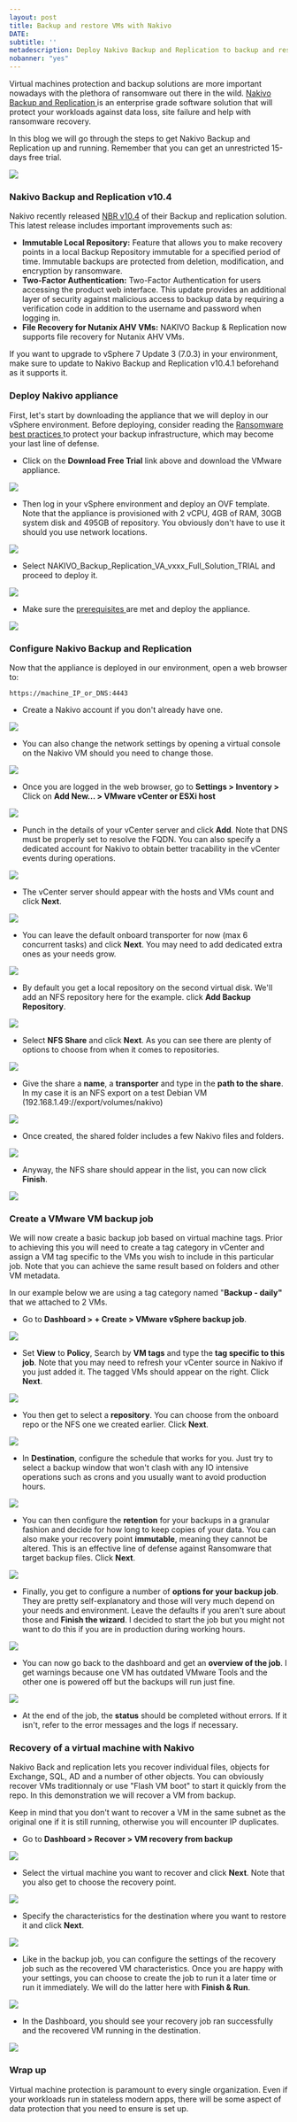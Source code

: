 ```yaml
---
layout: post
title: Backup and restore VMs with Nakivo
DATE: 
subtitle: ''
metadescription: Deploy Nakivo Backup and Replication to backup and restore virtual machines in your VMware vSphere environment.
nobanner: "yes"
---
```

Virtual machines protection and backup solutions are more important nowadays with the plethora of ransomware out there in the wild. [Nakivo Backup and Replication ](https://www.vxav.fr/2021-09-27-nakivo-backup-and-replication-for-vmware-and-more/)is an enterprise grade software solution that will protect your workloads against data loss, site failure and help with ransomware recovery.

In this blog we will go through the steps to get Nakivo Backup and Replication up and running. Remember that you can get an unrestricted 15-days free trial.

[![](/img/2021-10-18_11h14_34.png)](https://www.nakivo.com/resources/download/trial-download/)

### Nakivo Backup and Replication v10.4

Nakivo recently released [NBR v10.4](https://helpcenter.nakivo.com/display/RN/v10.4+Release+Notes) of their Backup and replication solution. This latest release includes important improvements such as:

* **Immutable Local Repository:** Feature that allows you to make recovery points in a local Backup Repository immutable for a specified period of time. Immutable backups are protected from deletion, modification, and encryption by ransomware.
* **Two-Factor Authentication:** Two-Factor Authentication for users accessing the product web interface. This update provides an additional layer of security against malicious access to backup data by requiring a verification code in addition to the username and password when logging in.
* **File Recovery for Nutanix AHV VMs:** NAKIVO Backup & Replication now supports file recovery for Nutanix AHV VMs.

If you want to upgrade to vSphere 7 Update 3 (7.0.3) in your environment, make sure to update to Nakivo Backup and Replication v10.4.1 beforehand as it supports it.

### Deploy Nakivo appliance

First, let's start by downloading the appliance that we will deploy in our vSphere environment. Before deploying, consider reading the [Ransomware best practices ](https://www.nakivo.com/ransomware-protection/white-paper/best-practices-for-ransomware-protection-and-recovery/)to protect your backup infrastructure, which may become your last line of defense.

* Click on the **Download Free Trial** link above and download the VMware appliance.

![](/img/2021-09-27_09h49_24.png)

* Then log in your vSphere environment and deploy an OVF template. Note that the appliance is provisioned with 2 vCPU, 4GB of RAM, 30GB system disk and 495GB of repository. You obviously don't have to use it should you use network locations.

![](/img/2021-09-27_11h56_53.png)

* Select NAKIVO_Backup_Replication_VA_vxxx_Full_Solution_TRIAL  and proceed to deploy it.

![](/img/2021-09-27_11h57_15.png)

* Make sure the [prerequisites ](https://helpcenter.nakivo.com/UserGuidePDF/10_4/VMware_PDF.pdf)are met and deploy the appliance.

![](/img/2021-09-27_11h59_22.png)

### Configure Nakivo Backup and Replication

Now that the appliance is deployed in our environment, open a web browser to:

    https://machine_IP_or_DNS:4443

* Create a Nakivo account if you don't already have one.

![](/img/2021-09-27_13h08_48.png)

* You can also change the network settings by opening a virtual console on the Nakivo VM should you need to change those.

![](/img/2021-09-27_13h10_02.png)

* Once you are logged in the web browser, go to **Settings > Inventory >** Click on **Add New... > VMware vCenter or ESXi host**

![](/img/2021-09-27_13h13_08.png)

* Punch in the details of your vCenter server and click **Add**. Note that DNS must be properly set to resolve the FQDN. You can also specify a dedicated account for Nakivo to obtain better tracability in the vCenter events during operations.

![](/img/2021-09-27_13h14_47.png)

* The vCenter server should appear with the hosts and VMs count and click **Next**.

![](/img/2021-09-27_13h16_10.png)

* You can leave the default onboard transporter for now (max 6 concurrent tasks) and click **Next**. You may need to add dedicated extra ones as your needs grow.

![](/img/2021-09-27_13h18_01.png)

* By default you get a local repository on the second virtual disk. We'll add an NFS repository here for the example. click **Add Backup Repository**.

![](/img/2021-09-27_13h19_10.png)

* Select **NFS Share** and click **Next**. As you can see there are plenty of options to choose from when it comes to repositories.

![](/img/2021-09-27_13h20_20.png)

* Give the share a **name**, a **transporter** and type in the **path to the share**. In my case it is an NFS export on a test Debian VM (192.168.1.49://export/volumes/nakivo)

![](/img/2021-09-27_13h27_30.png)

* Once created, the shared folder includes a few Nakivo files and folders.

![](/img/2021-09-27_13h29_23.png)

* Anyway, the NFS share should appear in the list, you can now click **Finish**.

![](/img/2021-09-27_13h29_38.png)

### Create a VMware VM backup job

We will now create a basic backup job based on virtual machine tags. Prior to achieving this you will need to create a tag category in vCenter and assign a VM tag specific to the VMs you wish to include in this particular job.  Note that you can achieve the same result based on folders and other VM metadata.

In our example below we are using a tag category named "**Backup - daily"** that we attached to 2 VMs.

* Go to **Dashboard > + Create > VMware vSphere backup job**.

![](/img/2021-09-27_13h30_13.png)

* Set **View** to **Policy**, Search by **VM tags** and type the **tag specific to this job**. Note that you may need to refresh your vCenter source in Nakivo if you just added it. The tagged VMs should appear on the right. Click **Next**.

![](/img/2021-09-27_13h36_52.png)

* You then get to select a **repository**. You can choose from the onboard repo or the NFS one we created earlier. Click **Next**.

![](/img/2021-09-27_13h37_32.png)

* In **Destination**, configure the schedule that works for you. Just try to select a backup window that won't clash with any IO intensive operations such as crons and you usually want to avoid production hours.

![](/img/2021-09-27_13h38_18.png)

* You can then configure the **retention** for your backups in a granular fashion and decide for how long to keep copies of your data. You can also make your recovery point **immutable**, meaning they cannot be altered. This is an effective line of defense against Ransomware that target backup files. Click **Next**.

![](/img/2021-09-27_13h38_50.png)

* Finally, you get to configure a number of **options for your backup job**. They are pretty self-explanatory and those will very much depend on your needs and environment. Leave the defaults if you aren't sure about those and **Finish the wizard**. I decided to start the job but you might not want to do this if you are in production during working hours.

![](/img/2021-09-27_13h42_33.png)

* You can now go back to the dashboard and get an **overview of the job**. I get warnings because one VM has outdated VMware Tools and the other one is powered off but the backups will run just fine.

![](/img/2021-09-27_13h44_44.png)

* At the end of the job, the **status** should be completed without errors. If it isn't, refer to the error messages and the logs if necessary.

### Recovery of a virtual machine with Nakivo

Nakivo Back and replication lets you recover individual files, objects for Exchange, SQL, AD and a number of other objects. You can obviously recover VMs traditionnaly or use "Flash VM boot" to start it quickly from the repo. In this demonstration we will recover a VM from backup.

Keep in mind that you don't want to recover a VM in the same subnet as the original one if it is still running, otherwise you will encounter IP duplicates.

* Go to **Dashboard > Recover > VM recovery from backup**

![](/img/2021-10-18_13h52_55.png)

* Select the virtual machine you want to recover and click **Next**. Note that you also get to choose the recovery point.

![](/img/2021-10-18_13h53_44.png)

* Specify the characteristics for the destination where you want to restore it and click **Next**.

![](/img/2021-10-18_13h54_07.png)

* Like in the backup job, you can configure the settings of the recovery job such as the recovered VM characteristics. Once you are happy with your settings, you can choose to create the job to run it a later time or run it immediately. We will do the latter here with **Finish & Run**.

![](/img/2021-10-18_13h54_30.png)

* In the Dashboard, you should see your recovery job ran successfully and the recovered VM running in the destination.

![](/img/2021-10-18_13h55_28.png)

### Wrap up

Virtual machine protection is paramount to every single organization. Even if your workloads run in stateless modern apps, there will be some aspect of data protection that you need to ensure is set up. 